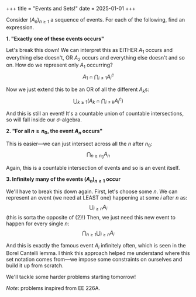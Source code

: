 +++
title = "Events and Sets!"
date = 2025-01-01
+++

Consider $(A_n)_{n \geq 1}$ a sequence of events. For each of the following, find
an expression.

**1. "Exactly one of these events occurs"**

Let's break this down! We can interpret this as EITHER
$A_1$ occurs and everything else doesn't, OR $A_2$ occurs
and everything else doesn't and so on. How do we represent only $A_1$
occurring?
$$
A_1 \cap \bigcap_{i \neq 1} A_i^c
$$

Now we just extend this to be an OR of all the different $A_k$s:
$$
\bigcup_{k \geq 1} \left(A_k \cap \bigcap_{i \neq k} A_i^c\right)
$$

And this is still an event! It's a countable union of countable intersections,
so will fall inside our $\sigma$-algebra.


**2. "For all $n \geq n_0$, the event $A_n$ occurs"**

This is easier&mdash;we can just intersect across all the $n$
after $n_0$:
$$
\bigcap_{n \geq n_0} A_n
$$

Again, this is a countable intersection of events and so is an event itself.

**3. Infinitely many of the events $(A_n)_{n \geq 1}$ occur**

We'll have to break this down again. First, let's choose some $n$.
We can represent an event (we need at LEAST one) happening at some $i$ after $n$ as:
$$
\bigcup_{i \geq n} A_i
$$
(this is sorta the opposite of (2)!)
Then, we just need this new event to happen for every single $n$:
$$
\bigcap_{n \geq 1} \bigcup_{i \geq n} A_i
$$

And this is exactly the famous event $A_i \text{ infinitely often}$,
which is seen in the Borel Cantelli lemma. I think this approach helped me understand
where this set notation comes from&mdash;we impose some constraints on ourselves and build
it up from scratch.

We'll tackle some harder problems starting tomorrow!

*Note*: problems inspired from EE 226A.
